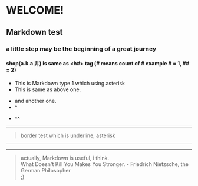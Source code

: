# WELCOME!
## Markdown test
### a little step may be the beginning of a great journey
#### shop(a.k.a 井) is same as <h#> tag (# means count of # example # = 1, ## = 2)


* This is Markdown type 1 which using asterisk
* This is same as above one.
- and another one.
- ^
+ ^^

___

> border test which is underline, asterisk    

***
___

> actually, Markdown is useful, i think.    
What Doesn't Kill You Makes You Stronger. - Friedrich Nietzsche, the German Philosopher     
;)      
